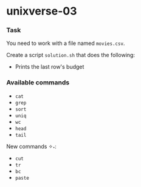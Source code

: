 # unixverse-03

### Task

You need to work with a file named `movies.csv`.

Create a script `solution.sh` that does the following:

- Prints the last row's budget

### Available commands

* `cat`
* `grep`
* `sort`
* `uniq`
* `wc`
* `head`
* `tail`

New commands ✧˖:
* `cut`
* `tr`
* `bc`
* `paste`
